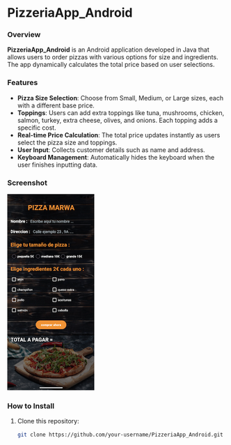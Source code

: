 # PizzeriaApp_Android

### Overview
**PizzeriaApp_Android** is an Android application developed in Java that allows users to order pizzas with various options for size and ingredients. The app dynamically calculates the total price based on user selections.

### Features
- **Pizza Size Selection**: Choose from Small, Medium, or Large sizes, each with a different base price.
- **Toppings**: Users can add extra toppings like tuna, mushrooms, chicken, salmon, turkey, extra cheese, olives, and onions. Each topping adds a specific cost.
- **Real-time Price Calculation**: The total price updates instantly as users select the pizza size and toppings.
- **User Input**: Collects customer details such as name and address.
- **Keyboard Management**: Automatically hides the keyboard when the user finishes inputting data.

### Screenshot

![Pizzeria Screenshot](https://github.com/marouaEzzaki/PizzeriaApp_Android/blob/main/pizzeria-app-screenshot.png)

### How to Install
1. Clone this repository:  
   ```bash
   git clone https://github.com/your-username/PizzeriaApp_Android.git
